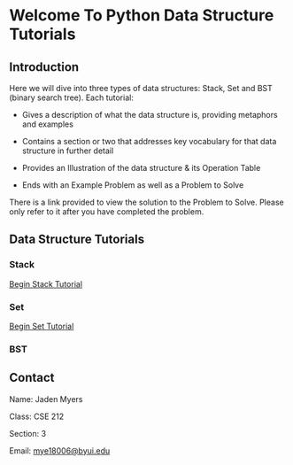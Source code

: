 # Welcome To Python Data Structure Tutorials

## Introduction

Here we will dive into three types of data structures: Stack, Set and BST (binary search tree). Each tutorial: 

* Gives a description of what the data structure is, providing metaphors and examples

* Contains a section or two that addresses key vocabulary for that data structure in further detail

* Provides an Illustration of the data structure & its Operation Table

* Ends with an Example Problem as well as a Problem to Solve

There is a link provided to view the solution to the Problem to Solve. Please only refer to it after you have completed the problem.

## Data Structure Tutorials

### Stack

[Begin Stack Tutorial](01Stack.md)

### Set

[Begin Set Tutorial](02Set.md)

### BST

## Contact

Name: Jaden Myers

Class: CSE 212

Section: 3

Email: mye18006@byui.edu
